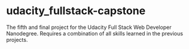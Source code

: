 # udacity_fullstack-capstone
The fifth and final project for the Udacity Full Stack Web Developer Nanodegree. Requires a combination of all skills learned in the previous projects.
